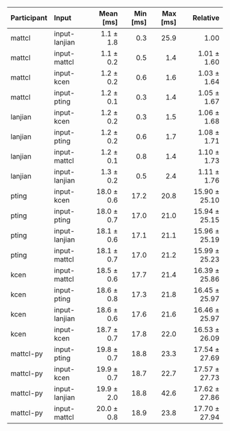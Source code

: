 | Participant | Input | Mean [ms] | Min [ms] | Max [ms] | Relative |
|:---|:---|---:|---:|---:|---:|
| mattcl | input-lanjian | 1.1 ± 1.8 | 0.3 | 25.9 | 1.00 |
| mattcl | input-mattcl | 1.1 ± 0.2 | 0.5 | 1.4 | 1.01 ± 1.60 |
| mattcl | input-kcen | 1.2 ± 0.2 | 0.6 | 1.6 | 1.03 ± 1.64 |
| mattcl | input-pting | 1.2 ± 0.1 | 0.3 | 1.4 | 1.05 ± 1.67 |
| lanjian | input-kcen | 1.2 ± 0.2 | 0.3 | 1.5 | 1.06 ± 1.68 |
| lanjian | input-pting | 1.2 ± 0.2 | 0.6 | 1.7 | 1.08 ± 1.71 |
| lanjian | input-mattcl | 1.2 ± 0.1 | 0.8 | 1.4 | 1.10 ± 1.73 |
| lanjian | input-lanjian | 1.3 ± 0.2 | 0.5 | 2.4 | 1.11 ± 1.76 |
| pting | input-kcen | 18.0 ± 0.6 | 17.2 | 20.8 | 15.90 ± 25.10 |
| pting | input-pting | 18.0 ± 0.7 | 17.0 | 21.0 | 15.94 ± 25.15 |
| pting | input-lanjian | 18.1 ± 0.6 | 17.1 | 21.1 | 15.96 ± 25.19 |
| pting | input-mattcl | 18.1 ± 0.7 | 17.0 | 21.2 | 15.99 ± 25.23 |
| kcen | input-mattcl | 18.5 ± 0.6 | 17.7 | 21.4 | 16.39 ± 25.86 |
| kcen | input-pting | 18.6 ± 0.8 | 17.3 | 21.8 | 16.45 ± 25.97 |
| kcen | input-lanjian | 18.6 ± 0.6 | 17.6 | 21.6 | 16.46 ± 25.97 |
| kcen | input-kcen | 18.7 ± 0.7 | 17.8 | 22.0 | 16.53 ± 26.09 |
| mattcl-py | input-pting | 19.8 ± 0.7 | 18.8 | 23.3 | 17.54 ± 27.69 |
| mattcl-py | input-kcen | 19.9 ± 0.7 | 18.7 | 22.7 | 17.57 ± 27.73 |
| mattcl-py | input-lanjian | 19.9 ± 2.0 | 18.8 | 42.6 | 17.62 ± 27.86 |
| mattcl-py | input-mattcl | 20.0 ± 0.8 | 18.9 | 23.8 | 17.70 ± 27.94 |
